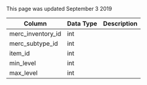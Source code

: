 This page was updated September 3 2019

| Column            | Data Type | Description |
| ----------------- | --------- | ----------- |
| merc_inventory_id | int       |             |
| merc_subtype_id   | int       |             |
| item_id           | int       |             |
| min_level         | int       |             |
| max_level         | int       |             |